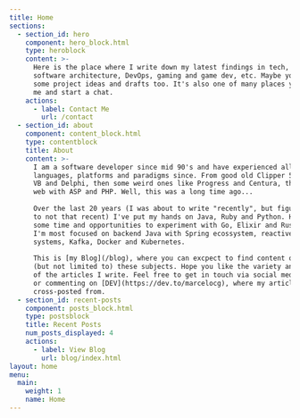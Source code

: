 ```yaml
---
title: Home
sections:
  - section_id: hero
    component: hero_block.html
    type: heroblock
    content: >-
      Here is the place where I write down my latest findings in tech, programming, 
      software architecture, DevOps, gaming and game dev, etc. Maybe you'll see 
      some project ideas and drafts too. It's also one of many places you can find
      me and start a chat.
    actions:
      - label: Contact Me
        url: /contact
  - section_id: about
    component: content_block.html
    type: contentblock
    title: About
    content: >-
      I am a software developer since mid 90's and have experienced all major
      languages, platforms and paradigms since. From good old Clipper 5 to 
      VB and Delphi, then some weird ones like Progress and Centura, then to 
      web with ASP and PHP. Well, this was a long time ago...      
      
      Over the last 20 years (I was about to write "recently", but figured it 
      to not that recent) I've put my hands on Java, Ruby and Python. Had even
      some time and opportunities to experiment with Go, Elixir and Rust. Today
      I'm most focused on backend Java with Spring ecossystem, reactive
      systems, Kafka, Docker and Kubernetes.      
      
      This is [my Blog](/blog), where you can excpect to find content on any of
      (but not limited to) these subjects. Hope you like the variety and depth 
      of the articles I write. Feel free to get in touch via social media, e-mail 
      or commenting on [DEV](https://dev.to/marcelocg), where my articles are 
      cross-posted from.
  - section_id: recent-posts
    component: posts_block.html
    type: postsblock
    title: Recent Posts
    num_posts_displayed: 4
    actions:
      - label: View Blog
        url: blog/index.html
layout: home
menu:
  main:
    weight: 1
    name: Home
---
```

